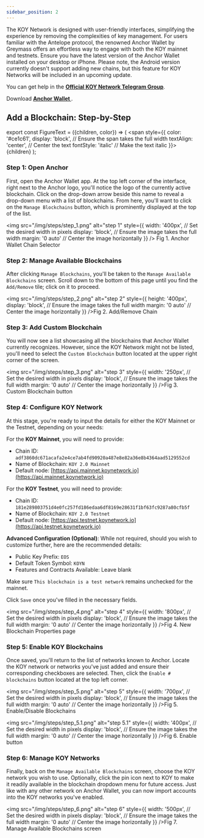 ```yaml
---
sidebar_position: 2
---
```


<!-- ## How to: Add KOY Network to Anchor Wallet -->

The KOY Network is designed with user-friendly interfaces, simplifying the experience by removing the complexities of key management. For users familiar with the Antelope protocol, the renowned Anchor Wallet by Greymass offers an effortless way to engage with both the KOY mainnet and testnets. Ensure you have the latest version of the Anchor Wallet installed on your desktop or iPhone. Please note, the Android version currently doesn't support adding new chains, but this feature for KOY Networks will be included in an upcoming update.

You can get help in the **[Official KOY Network Telegram Group](https://t.me/KOYJumuiya)**.

Download **[Anchor Wallet ](https://www.greymass.com/anchor#download)**.

## Add a Blockchain: Step-by-Step

export const FigureText = ({children, color}) => (
  <span
    style={{
      color: '#ce1c61',
      display: 'block', // Ensure the span takes the full width
      textAlign: 'center', // Center the text
      fontStyle: 'italic' // Make the text italic
    }}>
    {children}
  </span>
);

### Step 1: Open Anchor

First, open the Anchor Wallet app. At the top left corner of the interface, right next to the Anchor logo, you'll notice the logo of the currently active blockchain. Click on the drop-down arrow beside this name to reveal a drop-down menu with a list of blockchains. From here, you'll want to click on the `Manage Blockchains` button, which is prominently displayed at the top of the list.

<!-- ![step 1](/img/S1.PNG)<FigureText>Fig 1. Anchor Wallet Chain Selector</FigureText> -->
<img
    src="/img/steps/step_1.png"
    alt="step 1"
    style={{
      width: '400px', // Set the desired width in pixels
      display: 'block', // Ensure the image takes the full width
      margin: '0 auto' // Center the image horizontally
    }}
  />
  <FigureText>Fig 1. Anchor Wallet Chain Selector</FigureText>

### Step 2: Manage Available Blockchains

After clicking `Manage Blockchains`, you'll be taken to the `Manage Available Blockchains` screen. Scroll down to the bottom of this page until you find the `Add/Remove` tile; click on it to proceed.

<img
    src="/img/steps/step_2.png"
    alt="step 2"
    style={{
      height: '400px',
      display: 'block', // Ensure the image takes the full width
      margin: '0 auto' // Center the image horizontally
    }}
  /><FigureText>Fig 2. Add/Remove Chain</FigureText>

### Step 3: Add Custom Blockchain

You will now see a list showcasing all the blockchains that Anchor Wallet currently recognizes. However, since the KOY Network might not be listed, you'll need to select the `Custom Blockchain` button located at the upper right corner of the screen.

<img
    src="/img/steps/step_3.png"
    alt="step 3"
    style={{
      width: '250px', // Set the desired width in pixels
      display: 'block', // Ensure the image takes the full width
      margin: '0 auto' // Center the image horizontally
    }}
  /><FigureText>Fig 3. Custom Blockchain button</FigureText>

### Step 4: Configure KOY Network

At this stage, you're ready to input the details for either the KOY Mainnet or the Testnet, depending on your needs:

For the **KOY Mainnet**, you will need to provide:

- Chain ID: `adf3860dc671acafa2e4ce7ab4fd90920a487e8e82a36e8b4364aad5129552cd`
- Name of Blockchain: `KOY 2.0 Mainnet`
- Default node: [https://api.mainnet.koynetwork.io](https://api.mainnet.koynetwork.io)

For the **KOY Testnet**, you will need to provide:

- Chain ID: `181e289803751d4e0fc257fd186edaa6df8169e28631f1bf63fc9287a80cfb5f`
- Name of Blockchain: `KOY 2.0 Testnet`
- Default node: [https://api.testnet.koynetwork.io](https://api.testnet.koynetwork.io)

**Advanced Configuration (Optional)**: While not required, should you wish to customize further, here are the recommended details:

- Public Key Prefix: `EOS`
- Default Token Symbol: `KOYN`
- Features and Contracts Available: Leave blank

Make sure `This blockchain is a test network` remains unchecked for the mainnet.

Click `Save` once you've filled in the necessary fields.

<img
    src="/img/steps/step_4.png"
    alt="step 4"
    style={{
      width: '800px', // Set the desired width in pixels
      display: 'block', // Ensure the image takes the full width
      margin: '0 auto' // Center the image horizontally
    }}
  /><FigureText>Fig 4. New Blockchain Properties page</FigureText>

### Step 5: Enable KOY Blockchains

Once saved, you'll return to the list of networks known to Anchor. Locate the KOY network or networks you've just added and ensure their corresponding checkboxes are selected. Then, click the `Enable # blockchains` button located at the top left corner.

<img
    src="/img/steps/step_5.png"
    alt="step 5"
    style={{
      width: '700px', // Set the desired width in pixels
      display: 'block', // Ensure the image takes the full width
      margin: '0 auto' // Center the image horizontally
    }}
  /><FigureText>Fig 5. Enable/Disable Blockchains</FigureText><br/>

<img
    src="/img/steps/step_5.1.png"
    alt="step 5.1"
    style={{
      width: '400px', // Set the desired width in pixels
      display: 'block', // Ensure the image takes the full width
      margin: '0 auto' // Center the image horizontally
    }}
  /><FigureText>Fig 6. Enable button</FigureText>

### Step 6: Manage KOY Networks

Finally, back on the `Manage Available Blockchains` screen, choose the KOY network you wish to use. Optionally, click the pin icon next to KOY to make it readily available in the blockchain dropdown menu for future access. Just like with any other network on Anchor Wallet, you can now import accounts into the KOY networks you've enabled.

<img
    src="/img/steps/step_6.png"
    alt="step 6"
    style={{
      width: '500px', // Set the desired width in pixels
      display: 'block', // Ensure the image takes the full width
      margin: '0 auto' // Center the image horizontally
    }}
  /><FigureText>Fig 7. Manage Available Blockchains screen</FigureText>
